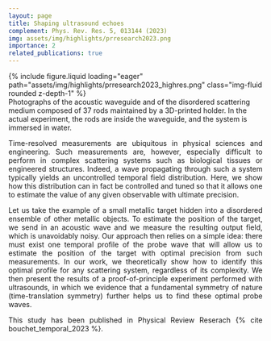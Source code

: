```yaml
---
layout: page
title: Shaping ultrasound echoes
complement: Phys. Rev. Res. 5, 013144 (2023)
img: assets/img/highlights/prresearch2023.png
importance: 2
related_publications: true
---
```


<div class="row">
    <div class="col-sm mt-3 mt-md-0">
        {% include figure.liquid loading="eager" path="assets/img/highlights/prresearch2023_highres.png" class="img-fluid rounded z-depth-1" %}
    </div>
</div>
<div class="caption">
    Photographs of the acoustic waveguide and of the disordered scattering medium composed of 37 rods maintained by a 3D-printed holder. In the actual experiment, the rods are inside the waveguide, and the system is immersed in water.
</div>

<p align="justify"> 
Time-resolved measurements are ubiquitous in physical sciences and engineering. Such measurements are, however, especially difficult to perform in complex scattering systems such as biological tissues or engineered structures. Indeed, a wave propagating through such a system typically yields an uncontrolled temporal field distribution. Here, we show how this distribution can in fact be controlled and tuned so that it allows one to estimate the value of any given observable with ultimate precision.
</p>

<p align="justify"> 
Let us take the example of a small metallic target hidden into a disordered ensemble of other metallic objects. To estimate the position of the target, we send in an acoustic wave and we measure the resulting output field, which is unavoidably noisy. Our approach then relies on a simple idea: there must exist one temporal profile of the probe wave that will allow us to estimate the position of the target with optimal precision from such measurements. In our work, we theoretically show how to identify this optimal profile for any scattering system, regardless of its complexity. We then present the results of a proof-of-principle experiment performed with ultrasounds, in which we evidence that a fundamental symmetry of nature (time-translation symmetry) further helps us to find these optimal probe waves. 
</p>

<p align="justify"> 
This study has been published in Physical Review Reserach {% cite bouchet_temporal_2023 %}.
</p>
